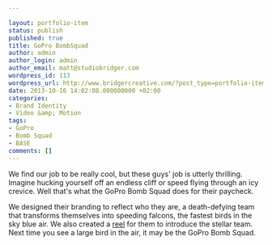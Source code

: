 ```yaml
---

layout: portfolio-item
status: publish
published: true
title: GoPro BombSquad
author: admin
author_login: admin
author_email: matt@studiobridger.com
wordpress_id: 113
wordpress_url: http://www.bridgercreative.com/?post_type=portfolio-item&#038;p=113
date: 2013-10-16 14:02:08.000000000 +02:00
categories:
- Brand Identity
- Video &amp; Motion
tags:
- GoPro
- Bomb Squad
- BASE
comments: []
---
```

We find our job to be really cool, but these guys' job is utterly thrilling. Imagine hucking yourself off an endless cliff or speed flying through an icy crevice. Well that's what the GoPro Bomb Squad does for their paycheck.


We designed their branding to reflect who they are, a death-defying team that transforms themselves into speeding falcons, the fastest birds in the sky blue air. We also created a 
[reel](http://www.youtube.com/watch?v=O2LkQ8JXOUk) for them to introduce the stellar team. Next time you see a large bird in the air, it may be the GoPro Bomb Squad.
